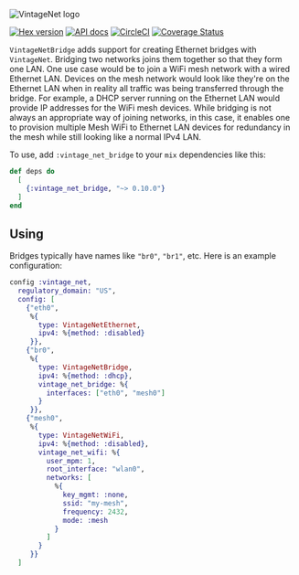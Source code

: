 ![VintageNet logo](assets/logo.png)

[![Hex version](https://img.shields.io/hexpm/v/vintage_net_bridge.svg "Hex version")](https://hex.pm/packages/vintage_net_bridge)
[![API docs](https://img.shields.io/hexpm/v/vintage_net_bridge.svg?label=hexdocs "API docs")](https://hexdocs.pm/vintage_net_bridge/VintageNetBridge.html)
[![CircleCI](https://circleci.com/gh/nerves-networking/vintage_net_bridge.svg?style=svg)](https://circleci.com/gh/nerves-networking/vintage_net_bridge)
[![Coverage Status](https://coveralls.io/repos/github/nerves-networking/vintage_net_bridge/badge.svg?branch=master)](https://coveralls.io/github/nerves-networking/vintage_net_bridge?branch=master)

`VintageNetBridge` adds support for creating Ethernet bridges with `VintageNet`.
Bridging two networks joins them together so that they form one LAN. One use
case would be to join a WiFi mesh network with a wired Ethernet LAN. Devices on
the mesh network would look like they're on the Ethernet LAN when in reality all
traffic was being transferred through the bridge. For example, a DHCP server
running on the Ethernet LAN would provide IP addresses for the WiFi mesh
devices. While bridging is not always an appropriate way of joining networks, in
this case, it enables one to provision multiple Mesh WiFi to Ethernet LAN
devices for redundancy in the mesh while still looking like a normal IPv4 LAN.

To use, add `:vintage_net_bridge` to your `mix` dependencies like this:

```elixir
def deps do
  [
    {:vintage_net_bridge, "~> 0.10.0"}
  ]
end
```

## Using

Bridges typically have names like `"br0"`, `"br1"`, etc. Here is an example
configuration:

```elixir
config :vintage_net,
  regulatory_domain: "US",
  config: [
    {"eth0",
     %{
       type: VintageNetEthernet,
       ipv4: %{method: :disabled}
     }},
    {"br0",
     %{
       type: VintageNetBridge,
       ipv4: %{method: :dhcp},
       vintage_net_bridge: %{
         interfaces: ["eth0", "mesh0"]
       }
     }},
    {"mesh0",
     %{
       type: VintageNetWiFi,
       ipv4: %{method: :disabled},
       vintage_net_wifi: %{
         user_mpm: 1,
         root_interface: "wlan0",
         networks: [
           %{
             key_mgmt: :none,
             ssid: "my-mesh",
             frequency: 2432,
             mode: :mesh
           }
         ]
       }
     }}
  ]
```

